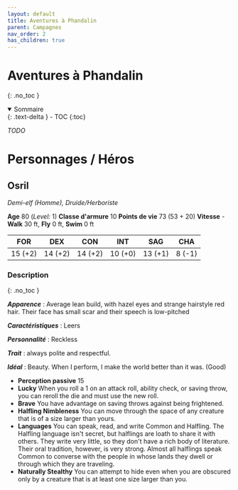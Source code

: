 ```yaml
---
layout: default
title: Aventures à Phandalin
parent: Campagnes
nav_order: 2
has_children: true
---
```


# Aventures à Phandalin
{: .no_toc }

<details open markdown="block">
  <summary>
    Sommaire
  </summary>
  {: .text-delta }
- TOC
{:toc}
</details>

*TODO*

# Personnages / Héros

## Osril
 
*Demi-elf (Homme), Druide/Herboriste*

**Age** 80 (*Level:* 1)
**Classe d'armure** 10
**Points de vie** 73 (53 + 20)
**Vitesse** - **Walk** 30 ft, **Fly** 0 ft, **Swim** 0 ft


|FOR|DEX|CON|INT|SAG|CHA|
|---|---|---|---|---|---|
|15 (+2)|14 (+2)|14 (+2)|10 (+0)|13 (+1)|8 (-1)|

### Description
{: .no_toc }

***Apparence*** : Average lean build, with hazel eyes and strange hairstyle red hair. Their face has small scar and their speech is low-pitched

***Caractéristiques*** :  Leers

***Personnalité*** :  Reckless

***Trait*** : always polite and respectful.

***Idéal*** : Beauty. When I perform, I make the world better than it was. (Good)

 - **Perception passive** 15
 - **Lucky** When you roll a 1 on an attack roll, ability check, or saving throw, you can reroll the die and must use the new roll.
 - **Brave** You have advantage on saving throws against being frightened.
 - **Halfling Nimbleness** You can move through the space of any creature that is of a size larger than yours.
 - **Languages** You can speak, read, and write Common and Halfling. The Halfling language isn&#39;t secret, but halflings are loath to share it with others. They write very little, so they don&#39;t have a rich body of literature. Their oral tradition, however, is very strong. Almost all halflings speak Common to converse with the people in whose lands they dwell or through which they are traveling.
 - **Naturally Stealthy** You can attempt to hide even when you are obscured only by a creature that is at least one size larger than you.


